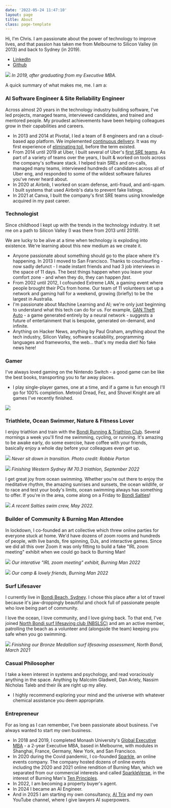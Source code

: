 ```yaml
---
date: '2022-05-24 11:47:10'
layout: page
title: About
class: page-template
---
```

Hi, I'm Chris. I am passionate about the power of technology to improve lives, and that passion has taken me from Melbourne to Silicon Valley (in 2013) and back to Sydney (in 2019).
  
  * [LinkedIn](https://www.linkedin.com/in/cadamsau/)
  * [Github](https://github.com/thecadams/)

![](/assets/images/2022/05/image-5.png)
*In 2019, after graduating from my Executive MBA.*

A quick summary of what makes me, me. I am a:

### AI Software Engineer & Site Reliability Engineer

Across almost 20 years in the technology industry building software, I've led projects, managed teams, interviewed candidates, and trained and mentored people. My proudest achievements have been helping colleagues grow in their capabilities and careers.

  * In 2013 and 2014 at Pivotal, I led a team of 8 engineers and ran a cloud-based app platform. We implemented [continuous delivery](https://www.atlassian.com/continuous-delivery). It was my first experience of [eliminating toil](https://sre.google/sre-book/eliminating-toil/), before the term existed.
  * From 2014 until 2019 at Uber, I built several of Uber's [first SRE teams](https://eng.uber.com/site-reliability-engineering-talks-feb-2016/). As part of a variety of teams over the years, I built & worked on tools across the company's software stack. I helped train SREs and on-calls, managed many teams, interviewed hundreds of candidates across all of Uber eng, and responded to some of the wildest software failures you've never heard about.
  * In 2020 at Airbnb, I worked on scam defense, anti-fraud, and anti-spam. I built systems that used Airbnb's data to prevent fake listings.
  * In 2021 at Canva, I built the company's first SRE teams using knowledge acquired in my past career.

### Technologist

Since childhood I kept up with the trends in the technology industry. It set me on a path to Silicon Valley (I was there from 2013 until 2019).

We are lucky to be alive at a time when technology is exploding into existence. We're learning about this new medium as we create it.

  * Anyone passionate about something should go to the place where it's happening. In 2013 I moved to San Francisco. Thanks to couchsurfing - now sadly defunct - I made instant friends and had 3 job interviews in the space of 11 days. The best things happen when you leave your comfort zone - and when they do, they can happen _fast_.
  * From 2002 until 2012, I cofounded Extreme LAN, a gaming event where people brought their PCs from home. Our team of 11 volunteers set up a network and gaming hall for a weekend, growing (briefly) to be the largest in Australia.
  * I'm passionate about Machine Learning and AI; we're only just beginning to understand what this tech can do for us. For example, [GAN Theft Auto](https://www.youtube.com/watch?v=udPY5rQVoW0) \- a game generated entirely by a neural network - suggests a future of entertainment that is bespoke, generated on-demand, and infinite.
  * Anything on Hacker News, anything by Paul Graham, anything about the tech industry, Silicon Valley, software scalability, programming languages and frameworks, the web... that's my media diet! No fake news here!

### Gamer

I've always loved gaming on the Nintendo Switch - a good game can be like the best books, transporting you to far away places.

  * I play single-player games, one at a time, and if a game is fun enough I'll go for 100% completion. Metroid Dread, Fez, and Shovel Knight are all games I've recently finished.

![](/assets/images/2022/09/switch-homebrew-1.jpeg)

### Triathlete, Ocean Swimmer, Nature & Fitness Lover

I enjoy triathlon and train with the [Bondi Running & Triathlon Club](https://bratclub.com.au/). Several mornings a week you'll find me swimming, cycling, or running. It's amazing to be awake early, do some exercise, have coffee with your friends, basically enjoy a whole day before your colleagues even get up.

![](/assets/images/2022/06/273485045_10227980134027139_1352021507077533904_n-1.jpeg)
*Never sit down in transition. Photo credit: Robbie Parton*

![](/assets/images/2022/09/8277_20220925_122929_250242361_original.JPG)
*Finishing Western Sydney IM 70.3 triathlon, September 2022*

I get great joy from ocean swimming. Whether you're out there to enjoy the meditative rhythm, the amazing sunrises and sunsets, the ocean wildlife, or to race and test your body's limits, ocean swimming always has something to offer. If you're in the area, come along on a Friday to [Bondi Salties](https://www.instagram.com/bondi_salties/)!

![](/assets/images/2022/06/4c85d793-d945-4b17-8e5e-4be2bd0b5189.JPG)
*A recent Salties swim crew, May 2022.*

### Builder of Community & Burning Man Attendee

In lockdown, I co-founded an art collective which threw online parties for everyone stuck at home. We'd have dozens of zoom rooms and hundreds of people, with live bands, fire spinning, DJs, and interactive games. Since we did all this over Zoom it was only fitting to build a fake "IRL zoom meeting" exhibit when we could go back to Burning Man!

![](/assets/images/2022/09/IMG_7160-Large.jpeg)
*Our interative "IRL zoom meeting" exhibit, Burning Man 2022*

![](/assets/images/2022/09/93d5a3b9-867f-44a1-9b89-73c4184e6f43.jpg)
*Our camp & lovely friends, Burning Man 2022*

### Surf Lifesaver

I currently live in [Bondi Beach, Sydney](https://www.google.com/search?q=Bondi%20Beach&tbm=isch). I chose this place after a lot of travel because it's jaw-droppingly beautiful and chock full of passionate people who love being part of community.

I love the ocean, I love community, and I love giving back. To that end, I've joined [North Bondi surf lifesaving club (NBSLSC)](https://northbondisurfclub.com/) and am an active member, patrolling the beach as a volunteer and (alongside the team) keeping you safe when you go swimming.

![](/assets/images/2022/06/158199190_10159875581703115_5563736852612989231_n.jpeg)
*Finishing our Bronze Medallion surf lifesaving assessment, North Bondi, March 2021*

### Casual Philosopher

I take a keen interest in systems and psychology, and read voraciously anything in the space. Anything by Malcolm Gladwell, Dan Ariely, Nassim Nicholas Taleb and their ilk are right up my alley.

  * I highly recommend exploring your mind and the universe with whatever chemical assistance you deem appropriate.

### Entrepreneur

For as long as I can remember, I've been passionate about business. I've always wanted to start my own business.

  * In 2018 and 2019, I completed Monash University's [Global Executive MBA](https://www.monash.edu/gemba) \- a 2-year Executive MBA, based in Melbourne, with modules in Shanghai, France, Germany, New York, and San Francisco.
  * In 2020 during the Covid pandemic, I co-founded [Sparkle](https://sparklespace.com/), an online events company. The company hosted dozens of online events including the 2020 and 2021 online rendition of Burning Man, which we separated from our commercial interests and called [SparkleVerse](https://sparklever.se/), in the interest of Burning Man's [Ten Principles](https://burningman.org/about/10-principles/).
  * In 2022, I am becoming a property buyer's agent.
  * In 2024 I became an AI Engineer.
  * And in 2025 I am starting my own consultancy, [AI Trix](https://aitrix.co) and my own YouTube channel, where I give lawyers AI superpowers.
